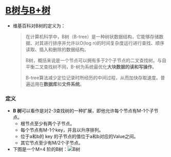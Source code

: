 # [B树与B+树](http://www.cnblogs.com/yangecnu/p/Introduce-B-Tree-and-B-Plus-Tree.html)

- 维基百科对B树的定义为：

  > 在计算机科学中，B树（B-tree）是一种树状数据结构，它能够存储数据、对其进行排序并允许以O(log n)的时间复杂度运行进行查找、顺序读取、插入和删除的数据结构。
  >
  > B树，概括来说是一个节点可以拥有多于2个子节点的二叉查找树。与自平衡二叉查找树不同，B-树为系统最优化**大块数据的读和写操作**。
  >
  > B-tree算法减少定位记录时所经历的中间过程，从而加快存取速度。普遍运用在**数据库**和**文件系统**。

### 定义

- **B 树**可以看作是对2-3查找树的一种扩展，即他允许每个节点有M-1个子节点。
  - 根节点至少有两个子节点。
  - 每个节点有M-1个key，并且以升序排列。
  - 位于a和b的 key 的子节点的值位于a和b对应的Value之间。
  - 其它节点至少有M/2个子节点。
- 下图是一个M=4 阶的B树：![B树]()